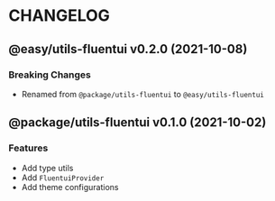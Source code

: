 # CHANGELOG
## @easy/utils-fluentui v0.2.0 (2021-10-08)
### Breaking Changes

- Renamed from `@package/utils-fluentui` to `@easy/utils-fluentui`

## @package/utils-fluentui v0.1.0 (2021-10-02)
### Features

- Add type utils
- Add `FluentuiProvider`
- Add theme configurations
